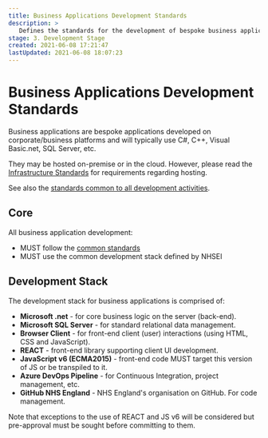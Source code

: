 ```yaml
---
title: Business Applications Development Standards
description: >
   Defines the standards for the development of bespoke business applications.
stage: 3. Development Stage
created: 2021-06-08 17:21:47
lastUpdated: 2021-06-08 18:07:23
---
```


# Business Applications Development Standards

Business applications are bespoke applications developed on corporate/business platforms and will typically use C#, C++, Visual Basic.net, SQL Server, etc. 

They may be hosted on-premise or in the cloud. However, please read the [Infrastructure Standards](/infrastructure) for requirements regarding hosting.

See also the [standards common to all development activities](../common-dev).

## Core

All business application development:

* MUST follow the [common standards](../common-dev)
* MUST use the common development stack defined by NHSEI

## Development Stack

The development stack for business applications is comprised of:

* **Microsoft .net** - for core business logic on the server (back-end).
* **Microsoft SQL Server** - for standard relational data management.
* **Browser Client** - for front-end client (user) interactions (using HTML, CSS and JavaScript).
* **REACT** - front-end library supporting client UI development.
* **JavaScript v6 (ECMA2015)** - front-end code MUST target this version of JS or be transpiled to it.
* **Azure DevOps Pipeline** - for Continuous Integration, project management, etc.
* **GitHub NHS England** - NHS England's organisation on GitHub. For code management.

Note that exceptions to the use of REACT and JS v6 will be considered but pre-approval must be sought before committing to them.
